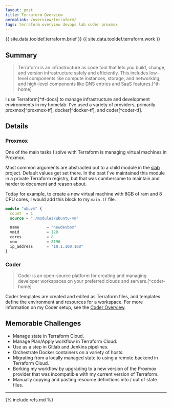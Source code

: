 ```yaml
---
layout: post
title: Terraform Overview
permalink: /overview/terraform/
tags: terraform overview devops lab coder proxmox
---
```


{{ site.data.tooldef.terraform.brief }}
{{ site.data.tooldef.terraform.work }}

## Summary

>Terraform is an infrastructure as code tool that lets you build, change, and version infrastructure safely and efficiently. This includes low-level components like compute instances, storage, and networking; and high-level components like DNS entries and SaaS features.[^tf-home]

I use Terraform[^tf-docs] to manage infrastructure and development environments in my homelab. I've used a variety of providers, primarily proxmox[^proxmox-tf], docker[^docker-tf], and coder[^coder-tf].

## Details

### Proxmox

One of the main tasks I solve with Terraform is managing virtual machines in Proxmox.

Most common arguments are abstracted out to a child module in the [slab](https://github.com/ecshreve/slab) project. Default values get set there. In the past I've maintained this module in a private Terraform registry, but that was cumbersome to maintain and harder to document and reason about.

Today for example, to create a new virtual machine with 8GB of ram and 8 CPU cores, I would add this block to my `main.tf` file.

```terraform
module "ubuvm" {
  count  = 1
  source = "./modules/ubuntu-vm"

  name            = "newdevbox"
  vmid            = 120
  cores           = 8
  mem             = 8196
  ip_address      = "10.1.100.100"
}
```

### Coder

>Coder is an open-source platform for creating and managing developer workspaces on your preferred clouds and servers.[^coder-home]

Coder templates are created and edited as Terraform files, and templates define the environment and resources for a workspace. For more information on my Coder setup, see the [Coder Overview](/overview/coder/).

## Memorable Challenges 

- Manage state in Terraform Cloud.
- Manage Plan/Apply workflow in Terraform Cloud.
- Use as a step in Gitlab and Jenkins pipelines.
- Orchestrate Docker containers on a variety of hosts.
- Migrating from a locally managed state to using a remote backend in Terraform Cloud.
- Borking my workflow by upgrading to a new version of the Proxmox provider that was incompatible with my current version of Terraform.
- Manually copying and pasting resource definitions into / out of state files.

<hr>

{% include refs.md %}